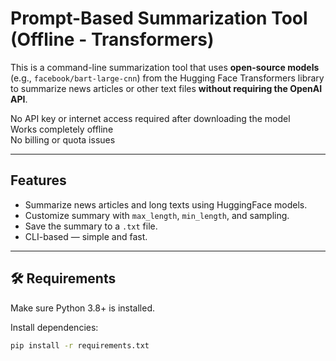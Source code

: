 #  Prompt-Based Summarization Tool (Offline - Transformers)

This is a command-line summarization tool that uses **open-source models** (e.g., `facebook/bart-large-cnn`) from the Hugging Face Transformers library to summarize news articles or other text files **without requiring the OpenAI API**.

No API key or internet access required after downloading the model  
Works completely offline   
No billing or quota issues 

---

##  Features

- Summarize news articles and long texts using HuggingFace models.
- Customize summary with `max_length`, `min_length`, and sampling.
- Save the summary to a `.txt` file.
- CLI-based — simple and fast.

---

## 🛠️ Requirements

Make sure Python 3.8+ is installed.

Install dependencies:

```bash
pip install -r requirements.txt
